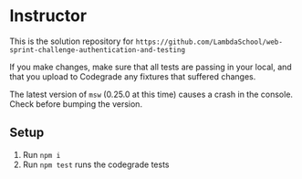 # Instructor

This is the solution repository for `https://github.com/LambdaSchool/web-sprint-challenge-authentication-and-testing`

If you make changes, make sure that all tests are passing in your local, and that you upload to Codegrade any fixtures that suffered changes.

The latest version of `msw` (0.25.0 at this time) causes a crash in the console. Check before bumping the version.

## Setup

1. Run `npm i`
2. Run `npm test` runs the codegrade tests
